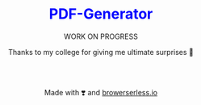 <h1 align="center" style="color: blue;"> PDF-Generator </h1>

<p align="center"> WORK ON PROGRESS </p>
<p align="center"> Thanks to my college for giving me ultimate surprises 🙂 </p>

<br><br>

<p align="center"> Made with ❣️ and <a href="https://www.browserless.io/">browerserless.io<a> </p>
